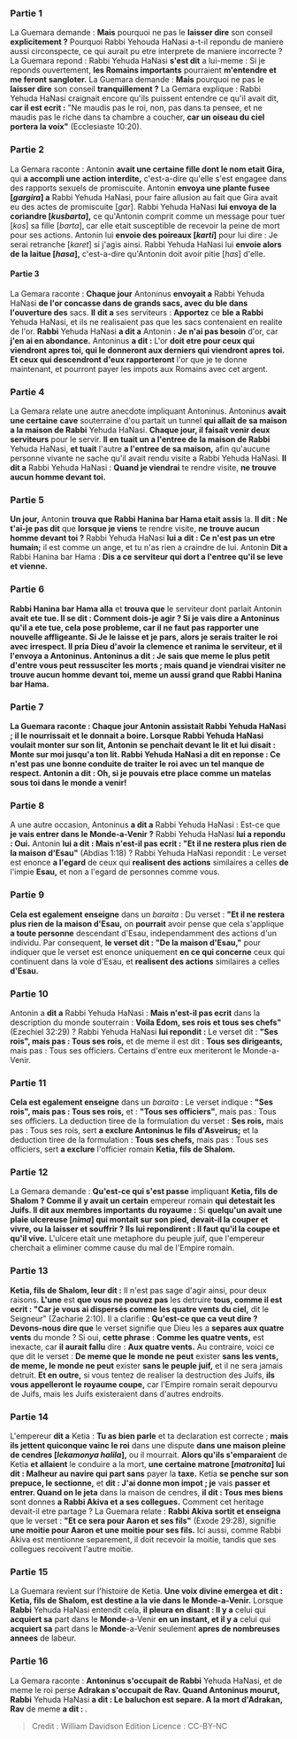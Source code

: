 
### Partie 1
La Guemara demande : <b>Mais</b> pourquoi ne pas le <b>laisser dire</b> son conseil <b>explicitement ?</b> Pourquoi Rabbi Yehouda HaNasi a-t-il repondu de maniere aussi circonspecte, ce qui aurait pu etre interprete de maniere incorrecte ? La Guemara repond : Rabbi Yehuda HaNasi <b>s'est dit</b> a lui-meme : Si je reponds ouvertement, <b>les Romains importants</b> pourraient <b>m'entendre et me feront</b> <b>sangloter.</b> La Guemara demande : <b>Mais</b> pourquoi ne pas le <b>laisser dire</b> son conseil <b>tranquillement ?</b> La Gemara explique : Rabbi Yehuda HaNasi craignait encore qu'ils puissent entendre ce qu'il avait dit, <b>car il est ecrit :</b> "Ne maudis pas le roi, non, pas dans ta pensee, et ne maudis pas le riche dans ta chambre a coucher, <b>car un oiseau du ciel portera la voix"</b> (Ecclesiaste 10:20).

### Partie 2
La Gemara raconte : Antonin <b>avait une certaine fille dont le nom etait Gira,</b> qui <b>a accompli une action interdite,</b> c'est-a-dire qu'elle s'est engagee dans des rapports sexuels de promiscuite. Antonin <b>envoya une plante fusee [<i>gargira</i>] a</b> Rabbi Yehuda HaNasi, pour faire allusion au fait que Gira avait eu des actes de promiscuite [<i>gar</i>]. Rabbi Yehuda HaNasi <b>lui envoya de la coriandre [<i>kusbarta</i>],</b> ce qu'Antonin comprit comme un message pour tuer [<i>kos</i>] sa fille [<i>barta</i>], car elle etait susceptible de recevoir la peine de mort pour ses actions. Antonin lui <b>envoie des poireaux [<i>karti</i>]</b> pour lui dire : Je serai retranche [<i>karet</i>] si j'agis ainsi. Rabbi Yehuda HaNasi lui <b>envoie alors de la laitue [<i>hasa</i>],</b> c'est-a-dire qu'Antonin doit avoir pitie [<i>has</i>] d'elle.

#### Partie 3
La Gemara raconte : <b>Chaque jour</b> Antoninus <b>envoyait a</b> Rabbi Yehuda HaNasi <b>de l'or concasse dans de grands sacs, avec du ble dans l'ouverture des</b> sacs. <b>Il</b> <b>dit a</b> ses serviteurs : <b>Apportez</b> ce <b>ble a Rabbi</b> Yehuda HaNasi, et ils ne realisaient pas que les sacs contenaient en realite de l'or. <b>Rabbi</b> Yehuda HaNasi <b>a dit a</b> Antonin : <b>Je n'ai pas besoin</b> d'or, car <b>j'en ai en abondance.</b> Antoninus <b>a dit :</b> L'or <b>doit etre pour ceux qui viendront apres toi, qui le donneront aux derniers qui viendront apres toi. Et ceux qui descendront d'eux rapporteront</b> l'or que je te donne maintenant, et pourront payer les impots aux Romains avec cet argent.

### Partie 4
La Gemara relate une autre anecdote impliquant Antoninus. Antoninus <b>avait une certaine</b> <b>cave</b> souterraine d'ou partait un tunnel <b>qui allait de sa maison a la maison de Rabbi</b> Yehuda HaNasi. <b>Chaque jour, il faisait venir deux serviteurs</b> pour le servir. <b>Il en tuait un a l'entree de la maison de Rabbi</b> Yehuda HaNasi, <b>et tuait</b> l'autre <b>a l'entree de sa maison,</b> afin qu'aucune personne vivante ne sache qu'il avait rendu visite a Rabbi Yehuda HaNasi. <b>Il dit a</b> Rabbi Yehuda HaNasi : <b>Quand je viendrai</b> te rendre visite, <b>ne trouve aucun homme devant toi.</b>

### Partie 5
<b>Un jour,</b> Antonin <b>trouva que Rabbi Hanina bar Hama etait assis</b> la. <b>Il dit : Ne t'ai-je pas dit</b> que <b>lorsque je viens</b> te rendre visite, <b>ne trouve aucun homme devant toi ?</b> Rabbi Yehuda HaNasi <b>lui a dit : Ce n'est pas un etre humain;</b> il est comme un ange, et tu n'as rien a craindre de lui. Antonin <b>Dit a</b> Rabbi Hanina bar Hama : <b>Dis a ce serviteur qui dort a l'entree qu'il se leve et vienne.</b>

### Partie 6
<b>Rabbi Hanina bar Hama alla</b> et <b>trouva que</b> le serviteur dont parlait Antonin <b>avait ete tue. Il se dit : <b>Comment dois-je agir ? Si je vais dire</b> a Antoninus <b>qu'il a ete tue,</b> cela pose probleme, car il ne faut <b>pas rapporter une nouvelle affligeante</b>. Si <b>Je le laisse et je pars,</b> alors je serais <b>traiter le roi avec irrespect. Il pria</b> Dieu d'avoir <b>la clemence et ranima</b> le serviteur, <b>et il l'envoya</b> a Antoninus. Antoninus <b>a dit : Je sais</b> que meme <b>le plus petit d'entre vous</b> peut <b>ressusciter les morts ; mais quand je viendrai</b> visiter <b>ne trouve aucun homme devant toi,</b> meme un aussi grand que Rabbi Hanina bar Hama.

### Partie 7
La Guemara raconte : <b>Chaque jour</b> Antonin <b>assistait Rabbi</b> Yehuda HaNasi ; <b>il le nourrissait</b> et <b>le donnait a boire. Lorsque Rabbi</b> Yehuda HaNasi <b>voulait monter sur son lit,</b> Antonin <b>se penchait devant le lit</b> et <b>lui disait : Monte sur moi jusqu'a ton lit.</b> Rabbi Yehuda HaNasi <b>a dit</b> en reponse : Ce n'est pas une bonne conduite de traiter le roi avec un tel manque de respect. Antonin a dit : Oh, si je pouvais etre place comme un matelas sous toi dans le monde a venir!</b>

### Partie 8
A une autre occasion, Antoninus <b>a dit a</b> Rabbi Yehuda HaNasi : Est-ce que <b>je vais entrer dans le Monde-a-Venir ?</b> Rabbi Yehuda HaNasi <b>lui a repondu : Oui.</b> Antonin <b>lui a dit : Mais n'est-il pas ecrit : "Et il ne restera plus rien de la maison d'Esau"</b> (Abdias 1:18) ? Rabbi Yehuda HaNasi repondit : Le verset est enonce <b>a l'egard</b> de ceux qui <b>realisent des actions</b> similaires a celles <b>de</b> l'impie <b>Esau,</b> et non a l'egard de personnes comme vous.

### Partie 9
<b>Cela est egalement enseigne</b> dans un <i>baraita</i> : Du verset : <b>"Et il ne restera plus rien de la maison d'Esau,</b> on <b>pourrait</b> avoir pense que cela s'applique <b>a toute personne</b> descendant d'Esau, independamment des actions d'un individu. Par consequent, <b>le verset dit : "De la maison d'Esau,"</b> pour indiquer que le verset est enonce uniquement <b>en ce qui concerne</b> ceux qui continuent dans la voie d'Esau, et <b>realisent des actions</b> similaires a celles <b>d'Esau.</b>

### Partie 10
Antonin a <b>dit a</b> Rabbi Yehuda HaNasi : <b>Mais n'est-il pas ecrit</b> dans la description du monde souterrain : <b>Voila Edom, ses rois et tous ses chefs"</b> (Ezechiel 32:29) ? Rabbi Yehuda HaNasi <b>lui repondit :</b> Le verset dit : <b>"Ses rois", mais pas : Tous ses rois,</b> et de meme il est dit : <b>Tous ses dirigeants,</b> mais pas : Tous ses officiers.</b> Certains d'entre eux meriteront le Monde-a-Venir.

### Partie 11
<b>Cela est egalement enseigne</b> dans un <i>baraita</i> : Le verset indique : <b>"Ses rois", mais pas : Tous ses rois,</b> et : <b>"Tous ses officiers"</b>, mais pas : Tous ses officiers.</b> La deduction tiree de la formulation du verset : <b>Ses rois,</b> mais pas : Tous ses rois,</b> sert <b>a exclure Antoninus le fils d'Asveirus;</b> et la deduction tiree de la formulation : <b>Tous ses chefs,</b> mais pas : Tous ses officiers,</b> sert <b>a exclure</b> l'officier romain <b>Ketia, fils de Shalom.</b>

### Partie 12
La Gemara demande : <b>Qu'est-ce qui s'est passe</b> impliquant <b>Ketia, fils de Shalom ? Comme il y avait un certain</b> empereur romain <b>qui detestait les Juifs. Il dit aux membres importants</b> <b>du royaume :</b> Si <b>quelqu'un avait une plaie ulcereuse [<i>nima</i>] qui montait sur son pied, devait-il la couper et vivre, ou la laisser et souffrir ? Ils lui repondirent : Il faut qu'il la coupe et qu'il vive.</b> L'ulcere etait une metaphore du peuple juif, que l'empereur cherchait a eliminer comme cause du mal de l'Empire romain.

### Partie 13
<b>Ketia, fils de Shalom, leur dit :</b> Il n'est pas sage d'agir ainsi, pour deux raisons. <b>L'une</b> est <b>que vous ne pouvez pas</b> les detruire <b>tous, comme il est ecrit : "Car je vous ai dispersés comme les quatre vents du ciel,</b> dit le Seigneur" (Zacharie 2:10). Il a clarifie : <b>Qu'est-ce que ca veut dire ? Devons-nous dire que</b> le verset signifie que Dieu les a <b>separes aux quatre vents</b> du monde ? Si oui, <b>cette phrase</b> : <b>Comme les quatre vents,</b> est inexacte, car <b>il aurait fallu</b> dire : <b>Aux quatre vents.</b> Au contraire,</b> voici ce que dit le verset : <b>De meme que le monde ne peut</b> exister <b>sans les vents, de meme, le monde ne peut</b> exister <b>sans le peuple juif,</b> et il ne sera jamais detruit. <b>Et en outre,</b> si vous tentez de realiser la destruction des Juifs, <b>ils vous appelleront le royaume coupe,</b> car l'Empire romain serait depourvu de Juifs, mais les Juifs existeraient dans d'autres endroits.

### Partie 14
L'empereur <b>dit a</b> Ketia : <b>Tu as bien parle</b> et ta declaration est correcte ; <b>mais ils jettent quiconque vainc le roi</b> dans une dispute <b>dans une maison pleine de cendres [<i>lekamonya halila</i>],</b> ou il mourrait. <b>Alors qu'ils s'emparaient</b> de Ketia <b>et allaient</b> le conduire a la mort, <b>une certaine matrone [<i>matronita</i>] lui dit : Malheur au navire qui part sans</b> payer la <b>taxe.</b> Ketia <b>se penche sur son prepuce, le sectionne,</b> et <b>dit : J'ai donne mon impot ; je</b> vais <b>passer et entrer. Quand on le jeta</b> dans la maison de cendres, <b>il dit : Tous mes biens</b> sont donnes <b>a Rabbi Akiva et a ses collegues.</b> Comment cet heritage devait-il etre partage ? La Guemara relate : <b>Rabbi Akiva sortit et enseigna</b> que le verset : <b>"Et ce sera pour Aaron et ses fils"</b> (Exode 29:28), signifie <b>une moitie pour Aaron et une moitie pour ses fils.</b> Ici aussi, comme Rabbi Akiva est mentionne separement, il doit recevoir la moitie, tandis que ses collegues recoivent l'autre moitie.

### Partie 15
La Guemara revient sur l'histoire de Ketia. <b>Une voix divine emergea et dit : Ketia, fils de Shalom, est destine a la vie dans le Monde-a-Venir.</b> Lorsque <b>Rabbi</b> Yehuda HaNasi entendit cela, <b>il pleura en disant : Il y a</b> celui qui <b>acquiert sa</b> part dans le <b>Monde</b>-a-Venir <b>en un instant, et il y a</b> celui qui <b>acquiert sa</b> part dans le <b>Monde</b>-a-Venir seulement <b>apres de nombreuses annees</b> de labeur.

### Partie 16
La Gemara raconte : <b>Antoninus s'occupait de Rabbi</b> Yehuda HaNasi, et de meme le roi perse <b>Adrakan s'occupait de Rav. Quand Antoninus mourut, Rabbi</b> Yehuda HaNasi <b>a dit : Le baluchon est separe. A la mort d'Adrakan, Rav</b> de meme <b>a dit : </b>.

>Credit : William Davidson Edition
>Licence : CC-BY-NC